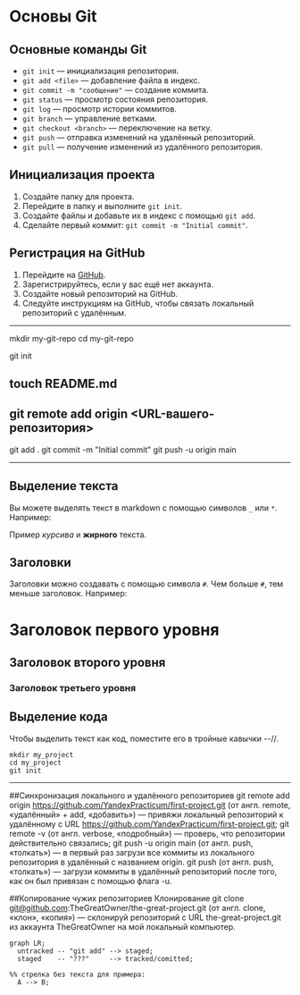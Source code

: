 # Основы Git

## Основные команды Git

- `git init` — инициализация репозитория.
- `git add <file>` — добавление файла в индекс.
- `git commit -m "сообщение"` — создание коммита.
- `git status` — просмотр состояния репозитория.
- `git log` — просмотр истории коммитов.
- `git branch` — управление ветками.
- `git checkout <branch>` — переключение на ветку.
- `git push` — отправка изменений на удалённый репозиторий.
- `git pull` — получение изменений из удалённого репозитория.

## Инициализация проекта

1. Создайте папку для проекта.
2. Перейдите в папку и выполните `git init`.
3. Создайте файлы и добавьте их в индекс с помощью `git add`.
4. Сделайте первый коммит: `git commit -m "Initial commit"`.

## Регистрация на GitHub

1. Перейдите на [GitHub](https://github.com).
2. Зарегистрируйтесь, если у вас ещё нет аккаунта.
3. Создайте новый репозиторий на GitHub.
4. Следуйте инструкциям на GitHub, чтобы связать локальный репозиторий с удалённым.

----
mkdir my-git-repo
cd my-git-repo

git init

touch README.md
-
git remote add origin <URL-вашего-репозитория>
-
git add .
git commit -m "Initial commit"
git push -u origin main


----
## Выделение текста

Вы можете выделять текст в markdown с помощью символов `_` или `*`. Например:

Пример _курсива_ и **жирного** текста.

## Заголовки

Заголовки можно создавать с помощью символа `#`. Чем больше `#`, тем меньше заголовок. Например:

# Заголовок первого уровня
## Заголовок второго уровня
### Заголовок третьего уровня

## Выделение кода

Чтобы выделить текст как код, поместите его в тройные кавычки --//. 

```
mkdir my_project
cd my_project
git init
```

----
##Синхронизация локального и удалённого репозиториев
git remote add origin https://github.com/YandexPracticum/first-project.git (от англ. remote, «удалённый» + add, «добавить») — привяжи локальный репозиторий к удалённому с URL https://github.com/YandexPracticum/first-project.git;
git remote -v (от англ. verbose, «подробный») — проверь, что репозитории действительно связались;
git push -u origin main (от англ. push, «толкать») — в первый раз загрузи все коммиты из локального репозитория в удалённый с названием origin.
git push (от англ. push, «толкать») — загрузи коммиты в удалённый репозиторий после того, как он был привязан с помощью флага -u.

##Копирование чужих репозиториев
Клонирование
git clone git@github.com:TheGreatOwner/the-great-project.git (от англ. clone, «клон», «копия») — склонируй репозиторий с URL the-great-project.git из аккаунта TheGreatOwner на мой локальный компьютер.


```mermaid
graph LR;
  untracked -- "git add" --> staged;
  staged    -- "???"     --> tracked/comitted;

%% стрелка без текста для примера: 
  A --> B;
``` 

